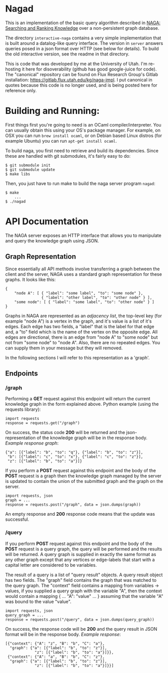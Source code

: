 # Nagad

This is an implementation of the basic query algorithm described in
[NAGA: Searching and Ranking Knowledge](http://www.webcitation.org/6errPGHTQ)
over a non-persistent graph database.

The directory `interactive-naga` contains a very simple implementation that
is built around a datalog-like query interface. The version in `server` answers
queries posed in a json format over HTTP (see below for details). 
To build the old interactive version, see the readme in that directory.

This is code that was developed by me at the University of Utah. I'm re-hosting
it here for disoverability (github has good google-juice for code). The
"canonical" repository can be found on Flux Research Group's Gitlab installation:
<https://gitlab.flux.utah.edu/kg/naga-impl>. I put canonical in quotes because
this code is no longer used, and is being posted here for reference only.

# Building and Running:

First things first you're going to need is an OCaml compiler/interpreter. You
can usually obtain this using your OS's package manager. For example, on OSX
you can run `brew install ocaml`, or on Debian based Linux distros 
(for example Ubuntu) you can run `apt-get install ocaml`.

To build naga, you first need to retrieve and build its dependencies. 
Since these are handled with git submodules, it's fairly easy to do:
    
    $ git submodule init
    $ git submodule update
    $ make libs

Then, you just have to run make to build the naga server program `nagad`:

    $ make
        ...
    $ ./nagad

# API Documentation

The NAGA server exposes an HTTP interface that allows you to manipulate and
query the knowledge graph using JSON.

## Graph Representation

Since essentially all API methods involve transferring a graph between the
client and the server, NAGA uses a standard graph representation for these
graphs. It looks like this:

    {
        "node A": [ { "label": "some label", "to": "some node" },
                    { "label": "other label", "to": "other node" } ],
        "some node": [ { "label": "some label", "to": "other node" } ]
    }

Graphs in NAGA are represented as an *adjacency list*, the top-level key
(for example "node A") is a vertex in the graph, and it's value is a list
of it's edges. Each edge has two fields, a "label" that is the label for that
edge and, a "to" field which is the name of the vertex on the opposite edge.
All edges are directional, there is an edge from "node A" to "some node" but
not from "some node" to "node A". Also, there are no repeated edges. You can
supply them in your message but they will removed.

In the following sections I will refer to this representation as a 'graph'.

## Endpoints 

### /graph

Performing a __GET__  request against this endpoint will return the current
knowledge graph in the form explained above. Python example 
(using the requests library):

    import requests
    response = requests.get("/graph")

On success, the status code __200__ will be returned and the json-representation
of the knowledge graph will be in the response body. *Example response graph*:

    {"a": [{"label": "b", "to": "q"}, {"label": "b", "to": "z"}],
     "b": [{"label": "c", "to": "x"}, {"label": "c", "to": "z"}],
     "z": [{"label": "b", "to": "a"}]}

If you perform a __POST__ request against this endpoint and the body
of the __POST__ request is a graph then the knowledge graph managed by 
the server is updated to contain the union of the submitted graph and the
graph on the server.

    import requests, json
    graph = ... 
    response = requests.post("/graph", data = json.dumps(graph))

An empty response and __200__ response code means that the update was
successful.

### /query

If you perform __POST__ request against this endpoint and the body
of the __POST__ request is a query graph, the query will be performed and
the results will be returned. A query graph is supplied in exactly the same
format as any other graph except that any vertices or edge-labels that start
with a capital letter are considered to be variables.

The result of a query is a list of "query result" objects. A query result object
has two fields. The "graph" field contains the graph that was matched to the
query graph. The "context" field contains a mapping from variables -> values,
if you supplied a query graph with the variable "A", then the context would contain
a mapping { ... "A": "value" ... } assuming that the variable "A" was bound
to the value "value".

    import requests, json
    query_graph = ...
    response = requests.post("/query", data = json.dumps(query_graph))

On success, the response code will be __200__ and the query result in JSON format
will be in the response body. *Example response*:

    [{"context": {"A": "z", "B": "b", "C": "a"},
      "graph": {"a": [{"label": "b", "to": "z"}],
                 "z": [{"label": "b", "to": "a"}]}},
     {"context": {"A": "a", "B": "b", "C": "z"},
      "graph": {"a": [{"label": "b", "to": "z"}],
                 "z": [{"label": "b", "to": "a"}]}}]
